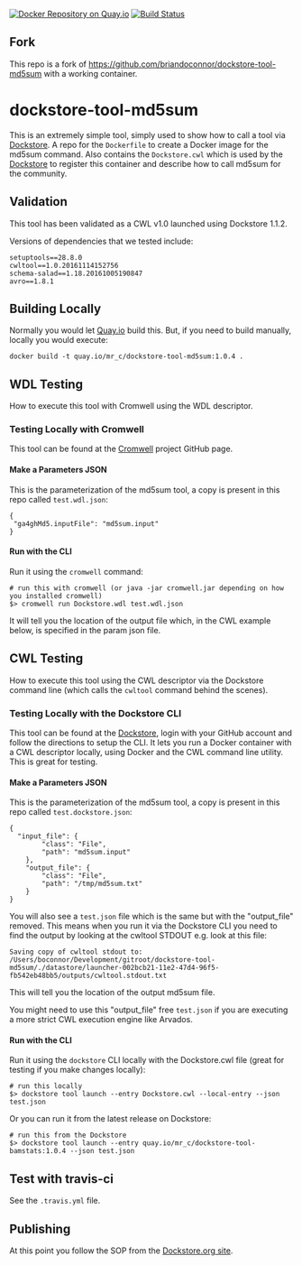 [![Docker Repository on Quay.io](https://quay.io/repository/mr_c/dockstore-tool-md5sum/status "Docker Repository on Quay.io")](https://quay.io/repository/mr_c/dockstore-tool-md5sum)
[![Build Status](https://travis-ci.org/briandoconnor/dockstore-tool-md5sum.svg)](https://travis-ci.org/briandoconnor/dockstore-tool-md5sum)

## Fork

This repo is a fork of https://github.com/briandoconnor/dockstore-tool-md5sum with a working container.

# dockstore-tool-md5sum

This is an extremely simple tool, simply used to show how to call a tool via [Dockstore](http://dockstore.org).
A repo for the `Dockerfile` to create a Docker image for the md5sum command. Also contains the
`Dockstore.cwl` which is used by the [Dockstore](https://www.dockstore.org) to register
this container and describe how to call md5sum for the community.

## Validation

This tool has been validated as a CWL v1.0 launched using Dockstore 1.1.2.

Versions of dependencies that we tested include:
```
setuptools==28.8.0
cwltool==1.0.20161114152756
schema-salad==1.18.20161005190847
avro==1.8.1
```

## Building Locally

Normally you would let [Quay.io](http://quay.io) build this.  But, if you need to build
manually, locally you would execute:

    docker build -t quay.io/mr_c/dockstore-tool-md5sum:1.0.4 .

## WDL Testing

How to execute this tool with Cromwell using the WDL descriptor.

### Testing Locally with Cromwell

This tool can be found at the [Cromwell](https://github.com/broadinstitute/cromwell) project GitHub page.

#### Make a Parameters JSON

This is the parameterization of the md5sum tool, a copy is present in this repo called `test.wdl.json`:

```
{
 "ga4ghMd5.inputFile": "md5sum.input"
}
```

#### Run with the CLI

Run it using the `cromwell` command:

```
# run this with cromwell (or java -jar cromwell.jar depending on how you installed cromwell)
$> cromwell run Dockstore.wdl test.wdl.json
```

It will tell you the location of the output file which, in the CWL example below, is specified in the param json file.

## CWL Testing

How to execute this tool using the CWL descriptor via the Dockstore command line (which calls the `cwltool` command behind the scenes).

### Testing Locally with the Dockstore CLI

This tool can be found at the [Dockstore](https://dockstore.org), login with your GitHub account and follow the
directions to setup the CLI.  It lets you run a Docker container with a CWL descriptor locally, using Docker and the CWL command line utility.  This is great for testing.

#### Make a Parameters JSON

This is the parameterization of the md5sum tool, a copy is present in this repo called `test.dockstore.json`:

```
{
  "input_file": {
        "class": "File",
        "path": "md5sum.input"
    },
    "output_file": {
        "class": "File",
        "path": "/tmp/md5sum.txt"
    }
}
```

You will also see a `test.json` file which is the same but with the "output_file" removed. This means when you run it via the Dockstore CLI you need to find the output by looking at the cwltool STDOUT e.g. look at this file:

    Saving copy of cwltool stdout to: /Users/boconnor/Development/gitroot/dockstore-tool-md5sum/./datastore/launcher-002bcb21-11e2-47d4-96f5-fb542eb48bb5/outputs/cwltool.stdout.txt

This will tell you the location of the output md5sum file.

You might need to use this "output_file" free `test.json` if you are executing a more strict CWL execution engine like Arvados.

#### Run with the CLI

Run it using the `dockstore` CLI locally with the Dockstore.cwl file (great for testing if you make changes locally):

```
# run this locally
$> dockstore tool launch --entry Dockstore.cwl --local-entry --json test.json
```

Or you can run it from the latest release on Dockstore:

```
# run this from the Dockstore
$> dockstore tool launch --entry quay.io/mr_c/dockstore-tool-bamstats:1.0.4 --json test.json
```

## Test with travis-ci

See the `.travis.yml` file.

## Publishing

At this point you follow the SOP from the [Dockstore.org site](https://dockstore.org/docs).
